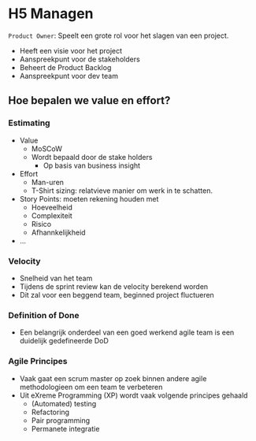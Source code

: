 
# H5 Managen

`Product Owner`: Speelt een grote rol voor het slagen van een project.

- Heeft een visie voor het project
- Aanspreekpunt voor de stakeholders
- Beheert de Product Backlog
- Aanspreekpunt voor dev team

## Hoe bepalen we value en effort?

### **Estimating**

- Value
  - MoSCoW
  - Wordt bepaald door de stake holders
    - Op basis van business insight
- Effort
  - Man-uren
  - T-Shirt sizing: relatvieve manier om werk in te schatten.
- Story Points: moeten rekening houden met
  - Hoeveelheid
  - Complexiteit
  - Risico
  - Afhannkelijkheid
- ...

### **Velocity**

- Snelheid van het team
- Tijdens de sprint review kan de velocity berekend worden
- Dit zal voor een beggend team, beginned project fluctueren

### **Definition of Done**

- Een belangrijk onderdeel van een goed werkend agile team is een duidelijk gedefineerde DoD
  
### **Agile Principes**

- Vaak gaat een scrum master op zoek binnen andere agile methodologieen om een team te verbeteren
- Uit eXreme Programming (XP) wordt vaak volgende principes gehaald
  - (Automated) testing
  - Refactoring
  - Pair programming
  - Permanete integratie